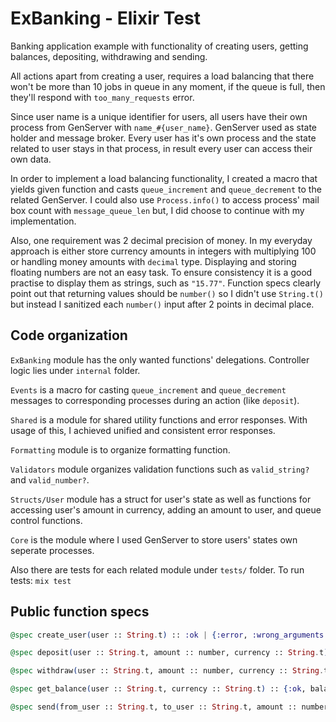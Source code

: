 # ExBanking - Elixir Test

Banking application example with functionality of creating users, getting balances, depositing, withdrawing and sending.

All actions apart from creating a user, requires a load balancing that there won't be more than 10 jobs in queue in any moment, if the queue is full, then they'll respond with `too_many_requests` error.

Since user name is a unique identifier for users, all users have their own process from GenServer with `name_#{user_name}`. GenServer used as state holder and message broker. Every user has it's own process and the state related to user stays in that process, in result every user can access their own data.

In order to implement a load balancing functionality, I created a macro that yields given function and casts `queue_increment` and `queue_decrement` to the related GenServer. I could also use `Process.info()` to access process' mail box count with `message_queue_len` but, I did choose to continue with my implementation.

Also, one requirement was 2 decimal precision of money. In my everyday approach is either store currency amounts in integers with multiplying 100 or handling money amounts with `decimal` type. Displaying and storing floating numbers are not an easy task. To ensure consistency it is a good practise to display them as strings, such as `"15.77"`. Function specs clearly point out that returning values should be `number()` so I didn't use `String.t()` but instead I sanitized each `number()` input after 2 points in decimal place. 

## Code organization

`ExBanking` module has the only wanted functions' delegations. Controller logic lies under `internal` folder.

`Events` is a macro for casting `queue_increment` and `queue_decrement` messages to corresponding processes during an action (like `deposit`).

`Shared` is a module for shared utility functions and error responses. With usage of this, I achieved unified and consistent error responses.

`Formatting` module is to organize formatting function.

`Validators` module organizes validation functions such as `valid_string?` and `valid_number?`.

`Structs/User` module has a struct for user's state as well as functions for accessing user's amount in currency, adding an amount to user, and queue control functions.

`Core` is the module where I used GenServer to store users' states own seperate processes.

Also there are tests for each related module under `tests/` folder. 
To run tests: `mix test`

## Public function specs

```elixir
@spec create_user(user :: String.t) :: :ok | {:error, :wrong_arguments | :user_already_exists}

@spec deposit(user :: String.t, amount :: number, currency :: String.t) :: {:ok, new_balance :: number} | {:error, :wrong_arguments | :user_does_not_exist | :too_many_requests_to_user}

@spec withdraw(user :: String.t, amount :: number, currency :: String.t) :: {:ok, new_balance :: number} | {:error, :wrong_arguments | :user_does_not_exist | :not_enough_money | :too_many_requests_to_user}

@spec get_balance(user :: String.t, currency :: String.t) :: {:ok, balance :: number} | {:error, :wrong_arguments | :user_does_not_exist | :too_many_requests_to_user}

@spec send(from_user :: String.t, to_user :: String.t, amount :: number, currency :: String.t) :: {:ok, from_user_balance :: number, to_user_balance :: number} | {:error, :wrong_arguments | :not_enough_money | :sender_does_not_exist | :receiver_does_not_exist | :too_many_requests_to_sender | :too_many_requests_to_receiver}
```

